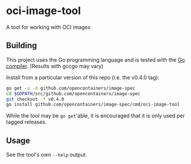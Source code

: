# oci-image-tool

A tool for working with OCI images

## Building

This project uses the Go programming language and is tested with the [Go
compiler](https://golang.org/dl/). (Results with gccgo may vary)

Install from a particular version of this repo (i.e. the v0.4.0 tag):

```bash
go get -u -d github.com/opencontainers/image-spec
cd $GOPATH/src/github.com/opencontainers/image-spec
git checkout -f v0.4.0
go install github.com/opencontainers/image-spec/cmd/oci-image-tool
```

While the tool may be `go get`'able, it is encouraged that it is only used per
tagged releases.

## Usage

See the tool's own `--help` output.
